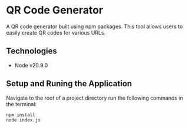 # QR Code Generator 

A QR code generator built using npm packages. This tool allows users to easily create QR codes for various URLs.

## Technologies

* Node v20.9.0

## Setup and Runing the Application

Navigate to the root of a project directory run the following commands in the terminal:
    
``` sh
npm install
node index.js
```  
